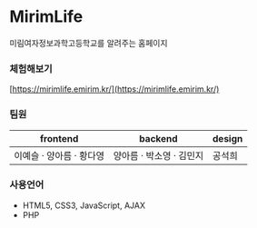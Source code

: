 # MirimLife
미림여자정보과학고등학교를 알려주는 홈페이지      

### 체험해보기
[https://mirimlife.emirim.kr/](https://mirimlife.emirim.kr/)

### 팀원
frontend                |  backend      | design
-------------           | ------------- | -------------
이예슬 &middot; 양아름 &middot; 황다영   | 양아름 &middot; 박소영 &middot; 김민지  | 공석희

### 사용언어
* HTML5, CSS3, JavaScript, AJAX
* PHP
